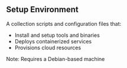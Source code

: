 ## Setup Environment
A collection scripts and configuration files that:
- Install and setup tools and binaries
- Deploys containerized services
- Provisions cloud resources

Note: Requires a Debian-based machine

